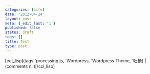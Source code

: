 ```yaml
---
categories: [Life]
date: '2012-04-14'
layout: post
meta: {_edit_last: '1'}
published: false
status: draft
tags: []
title: Test
type: post
---
```

[cci\_lisp](tags \`processing.js, \`Wordpress, \`Wordpress Theme,
\`吐槽) | (comments nil)[/cci\_lisp]
